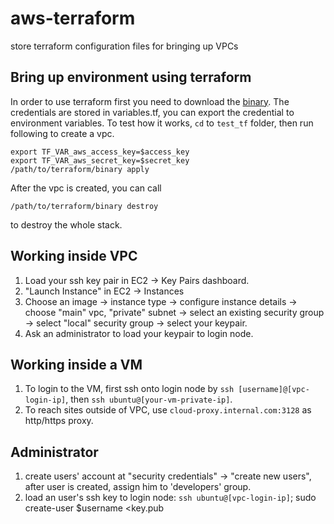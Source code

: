 # aws-terraform
store terraform configuration files for bringing up VPCs

## Bring up environment using terraform
In order to use terraform first you need to download the [binary](https://www.terraform.io/downloads.html). The credentials are stored in variables.tf, you can export the credential to environment variables. To test how it works, `cd` to `test_tf` folder, then run following to create a vpc.

```
export TF_VAR_aws_access_key=$access_key
export TF_VAR_aws_secret_key=$secret_key
/path/to/terraform/binary apply
```

After the vpc is created, you can call
```
/path/to/terraform/binary destroy
```
to destroy the whole stack.


## Working inside VPC
1. Load your ssh key pair in EC2 -> Key Pairs dashboard.
2. "Launch Instance" in EC2 -> Instances
3. Choose an image -> instance type -> configure instance details -> choose "main" vpc, "private" subnet -> select an existing security group -> select "local" security group  -> select your keypair.
4. Ask an administrator to load your keypair to login node.

## Working inside a VM
1. To login to the VM, first ssh onto login node by `ssh [username]@[vpc-login-ip]`, then `ssh ubuntu@[your-vm-private-ip]`.
2. To reach sites outside of VPC, use `cloud-proxy.internal.com:3128` as http/https proxy.

## Administrator
1. create users' account at "security credentials" -> "create new users", after user is created, assign him to 'developers' group.
2. load an user's ssh key to login node: `ssh ubuntu@[vpc-login-ip]`; sudo create-user $username <key.pub
